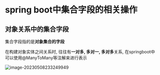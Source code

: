 # spring boot中集合字段的相关操作

## 对象关系中的集合字段

集合字段指的是**对象集合的字段**

在构建对象实体之间关系时, 往往有**一对多, 多对一, 多对多**关系, 在springboot中可以使用@ManyToMany等注解来进行表示

![image-20230508233249949](C:\Users\PC\AppData\Roaming\Typora\typora-user-images\image-20230508233249949.png)